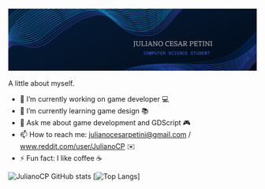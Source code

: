 ![alt text][logo]

[logo]: https://github.com/JulianoCP/JulianoCP/blob/main/logo.png

A little about myself.

- 🔭 I’m currently working on game developer 💻
- 🌱 I’m currently learning game design 📚
- 💬 Ask me about game development and GDScript 🎮
- 📫 How to reach me: julianocesarpetini@gmail.com / www.reddit.com/user/JulianoCP ✉️
- ⚡ Fun fact: I like coffee ☕

![JulianoCP GitHub stats](https://github-readme-stats.vercel.app/api?username=julianocp&show_icons=true&theme=tokyonight)     [![Top Langs](https://github-readme-stats.vercel.app/api/top-langs/?username=julianocp&layout=compact&theme=tokyonight)]
